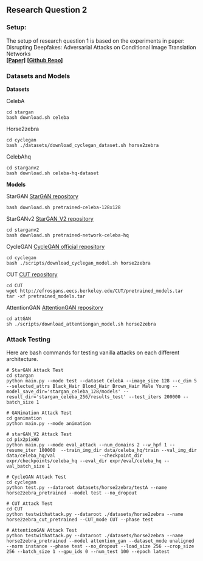 ## Research Question 2

### Setup:
The setup of research question 1 is based on the experiments in paper:
<br>Disrupting Deepfakes: Adversarial Attacks on Conditional Image Translation Networks</br>
**[[Paper]](https://arxiv.org/abs/2003.01279)** **[[Github Repo]](https://github.com/natanielruiz/disrupting-deepfakes)**

### Datasets and Models

**Datasets**

CelebA
```
cd stargan
bash download.sh celeba
```

Horse2zebra
```
cd cyclegan
bash ./datasets/download_cyclegan_dataset.sh horse2zebra
```

CelebAhq
```
cd starganv2
bash download.sh celeba-hq-dataset
```

**Models**

StarGAN
[StarGAN repository](https://github.com/yunjey/stargan)
```
bash download.sh pretrained-celeba-128x128
```
StarGANv2
[StarGAN_V2 repository](https://github.com/clovaai/stargan-v2)
```
cd starganv2
bash download.sh pretrained-network-celeba-hq
```
CycleGAN
 [CycleGAN official repository](https://github.com/junyanz/pytorch-CycleGAN-and-pix2pix)
```
cd cyclegan
bash ./scripts/download_cyclegan_model.sh horse2zebra
```
CUT
 [CUT repository](https://github.com/taesungp/contrastive-unpaired-translation)
```
cd CUT
wget http://efrosgans.eecs.berkeley.edu/CUT/pretrained_models.tar
tar -xf pretrained_models.tar
```
AttentionGAN
 [AttentionGAN repository](https://github.com/Ha0Tang/AttentionGAN)
```
cd attGAN
sh ./scripts/download_attentiongan_model.sh horse2zebra
```


### Attack Testing

Here are bash commands for testing vanilla attacks on each different architecture.
```
# StarGAN Attack Test
cd stargan
python main.py --mode test --dataset CelebA --image_size 128 --c_dim 5 --selected_attrs Black_Hair Blond_Hair Brown_Hair Male Young --model_save_dir='stargan_celeba_128/models' --result_dir='stargan_celeba_256/results_test' --test_iters 200000 --batch_size 1

# GANimation Attack Test
cd ganimation
python main.py --mode animation

# starGAN_V2 Attack Test
cd pix2pixHD
python main.py --mode eval_attack --num_domains 2 --w_hpf 1 --resume_iter 100000  --train_img_dir data/celeba_hq/train --val_img_dir data/celeba_hq/val                --checkpoint_dir expr/checkpoints/celeba_hq --eval_dir expr/eval/celeba_hq --val_batch_size 1

# CycleGAN Attack Test
cd cyclegan
python test.py --dataroot datasets/horse2zebra/testA --name horse2zebra_pretrained --model test --no_dropout

# CUT Attack Test
cd CUT
python testwithattack.py --dataroot ./datasets/horse2zebra --name horse2zebra_cut_pretrained --CUT_mode CUT --phase test

# AttentionGAN Attack Test
python testwithattack.py --dataroot ./datasets/horse2zebra --name horse2zebra_pretrained --model attention_gan --dataset_mode unaligned --norm instance --phase test --no_dropout --load_size 256 --crop_size 256 --batch_size 1 --gpu_ids 0 --num_test 100 --epoch latest
```
